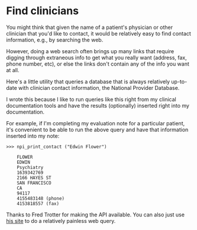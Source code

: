 Find clinicians
===============

You might think that given the name of a patient's physician or other clinician that you'd like to contact, it would be relatively easy to find contact information, e.g., by searching the web.

However, doing a web search often brings up many links that require digging through extraneous info to get what you really want (address, fax, phone number, etc), or else the links don't contain any of the info you want at all.

Here's a little utility that queries a database that is always relatively up-to-date with clinician contact information, the National Provider Database. 

I wrote this because I like to run queries like this right from my clinical documentation tools and have the results (optionally) inserted right into my documentation. 

For example, if I'm completing my evaluation note for a particular patient, it's convenient to be able to run the above query and have that information inserted into my note:

    >>> npi_print_contact ("Edwin Flower")

        FLOWER
        EDWIN
        Psychiatry
        1639342769
        2166 HAYES ST
        SAN FRANCISCO
        CA
        94117
        4155483148 (phone)
        4153818557 (fax)

Thanks to Fred Trotter for making the API available. You can also just use [his site](http://docnpi.com) to do a relatively painless web query.


